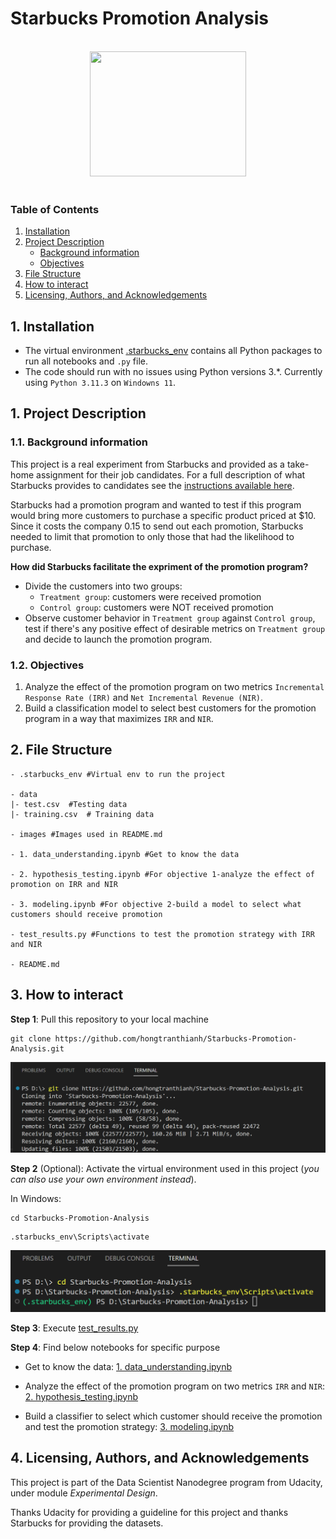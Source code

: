 # Starbucks Promotion Analysis

<br>
<div align="center">
<img src="https://opj.ca/wp-content/uploads/2018/02/New-Starbucks-Logo-1200x969.jpg" width="250" height="200">
</div>
<br>

### Table of Contents

1. [Installation](#installation)
2. [Project Description](#project-description)
    - [Background information](#background-info)
    - [Objectives](#objective)
3. [File Structure](#files)
4. [How to interact](#interact)
5. [Licensing, Authors, and Acknowledgements](#licensing)


## 1. Installation <a name="installation"></a>
* The virtual environment [.starbucks_env](https://github.com/hongtranthianh/Starbucks-Promotion-Analysis/tree/main/.starbucks_env) contains all Python packages to run all notebooks and `.py` file.
* The code should run with no issues using Python versions 3.*. Currently using `Python 3.11.3` on `Windowns 11`.

## 1. Project Description <a name="project-description"></a>

### 1.1. Background information <a name="background-info"></a>
This project is a real experiment from Starbucks and provided as a take-home assignment for their job candidates. For a full description of what Starbucks provides to candidates see the [instructions available here](https://drive.google.com/file/d/18klca9Sef1Rs6q8DW4l7o349r8B70qXM/view).

Starbucks had a promotion program and wanted to test if this program would bring more customers to purchase a specific product priced at $10. Since it costs the company 0.15 to send out each promotion, Starbucks needed to limit that promotion to only those that had the likelihood to purchase.

**How did Starbucks facilitate the expriment of the promotion program?**
- Divide the customers into two groups:
    + `Treatment group`: customers were received promotion
    + `Control group`: customers were NOT received promotion
- Observe customer behavior in `Treatment group` against `Control group`, test if there's any positive effect of desirable metrics on `Treatment group` and decide to launch the promotion program.

### 1.2. Objectives <a name="objective"></a>

1. Analyze the effect of the promotion program on two metrics `Incremental Response Rate (IRR)` and `Net Incremental Revenue (NIR)`.
2. Build a classification model to select best customers for the promotion program in a way that maximizes `IRR` and `NIR`.
## 2. File Structure<a name="files"></a>

```
- .starbucks_env #Virtual env to run the project

- data
|- test.csv  #Testing data
|- training.csv  # Training data

- images #Images used in README.md

- 1. data_understanding.ipynb #Get to know the data

- 2. hypothesis_testing.ipynb #For objective 1-analyze the effect of promotion on IRR and NIR

- 3. modeling.ipynb #For objective 2-build a model to select what customers should receive promotion

- test_results.py #Functions to test the promotion strategy with IRR and NIR

- README.md

```

## 3. How to interact<a name="interact"></a>

**Step 1**: Pull this repository to your local machine
```
git clone https://github.com/hongtranthianh/Starbucks-Promotion-Analysis.git
```

<p ><img src="images/clone-repo.png" alt="image" ></p>

**Step 2** (Optional): Activate the virtual environment used in this project (*you can also use your own environment instead*).

In Windows:

```
cd Starbucks-Promotion-Analysis
```

```
.starbucks_env\Scripts\activate
```

<p ><img src="images/cd-and-activate-venv.png" alt="image" ></p>

**Step 3**: Execute [test_results.py](https://github.com/hongtranthianh/Starbucks-Promotion-Analysis/blob/main/test_results.py)

**Step 4**: Find below notebooks for specific purpose

- Get to know the data: [1. data_understanding.ipynb](https://github.com/hongtranthianh/Starbucks-Promotion-Analysis/blob/main/1.%20data_understanding.ipynb)

- Analyze the effect of the promotion program on two metrics `IRR` and `NIR`: [2. hypothesis_testing.ipynb](https://github.com/hongtranthianh/Starbucks-Promotion-Analysis/blob/main/2.%20hypothesis_testing.ipynb)
    
- Build a classifier to select which customer should receive the promotion and test the promotion strategy: [3. modeling.ipynb](https://github.com/hongtranthianh/Starbucks-Promotion-Analysis/blob/main/3.%20modeling.ipynb)

## 4. Licensing, Authors, and Acknowledgements<a name="licensing"></a>

This project is part of the Data Scientist Nanodegree program from Udacity, under module *Experimental Design*.

Thanks Udacity for providing a guideline for this project and thanks Starbucks for providing the datasets.
